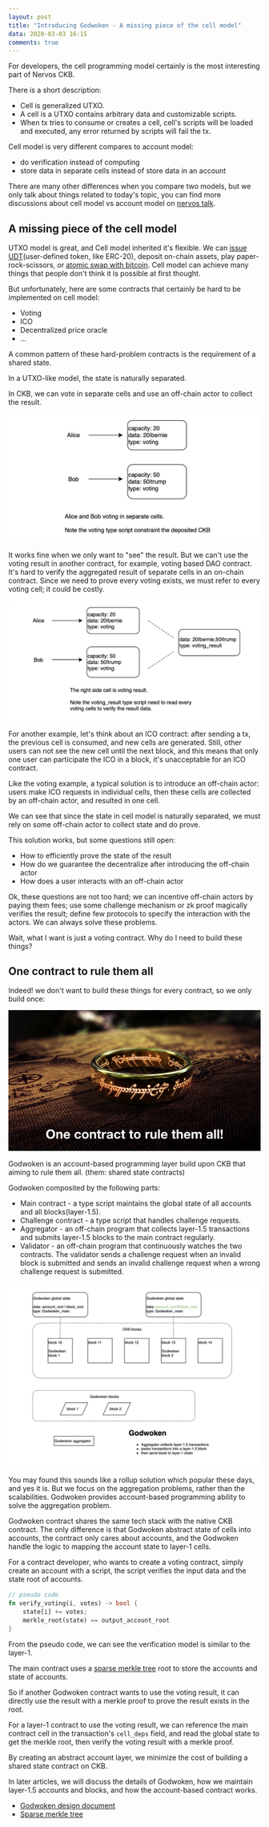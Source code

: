 ```yaml
---
layout: post
title: "Introducing Godwoken - A missing piece of the cell model"
data: 2020-03-03 16:15
comments: true
---
```


For developers, the cell programming model certainly is the most interesting part of Nervos CKB.

There is a short description:

* Cell is generalized UTXO.
* A cell is a UTXO contains arbitrary data and customizable scripts.
* When tx tries to consume or creates a cell, cell's scripts will be loaded and executed, any error returned by scripts will fail the tx.

Cell model is very different compares to account model:

* do verification instead of computing
* store data in separate cells instead of store data in an account

There are many other differences when you compare two models, but we only talk about things related to today's topic, you can find more discussions about cell model vs account model on [nervos talk].

## A missing piece of the cell model

UTXO model is great, and Cell model inherited it's flexible. We can [issue UDT](https://talk.nervos.org/t/rfc-simple-udt-draft-spec/4333)(user-defined token, like ERC-20), deposit on-chain assets, play paper-rock-scissors, or [atomic swap with bitcoin](https://talk.nervos.org/t/summa-bitcoin-spv-utils/4162). Cell model can achieve many things that people don't think it is possible at first thought.

But unfortunately, here are some contracts that certainly be hard to be implemented on cell model:

* Voting
* ICO
* Decentralized price oracle
* ...

A common pattern of these hard-problem contracts is the requirement of a shared state.

In a UTXO-like model, the state is naturally separated.

In CKB, we can vote in separate cells and use an off-chain actor to collect the result.

![voting in separate cells](/assets/images/godwoken1/voting.jpg)

It works fine when we only want to "see" the result. But we can't use the voting result in another contract, for example, voting based DAO contract. It's hard to verify the aggregated result of separate cells in an on-chain contract. Since we need to prove every voting exists, we must refer to every voting cell; it could be costly.

![voting result](/assets/images/godwoken1/voting_result.jpg)

For another example, let's think about an ICO contract: after sending a tx, the previous cell is consumed, and new cells are generated. Still, other users can not see the new cell until the next block, and this means that only one user can participate the ICO in a block, it's unacceptable for an ICO contract.

Like the voting example, a typical solution is to introduce an off-chain actor: users make ICO requests in individual cells, then these cells are collected by an off-chain actor, and resulted in one cell.

We can see that since the state in cell model is naturally separated, we must rely on some off-chain actor to collect state and do prove.

This solution works, but some questions still open:

* How to efficiently prove the state of the result
* How do we guarantee the decentralize after introducing the off-chain actor
* How does a user interacts with an off-chain actor

Ok, these questions are not too hard; we can incentive off-chain actors by paying them fees; use some challenge mechanism or zk proof magically verifies the result; define few protocols to specify the interaction with the actors. We can always solve these problems.

Wait, what I want is just a voting contract. Why do I need to build these things?

## One contract to rule them all

Indeed! we don't want to build these things for every contract, so we only build once:

![One contract to rule them all](/assets/images/godwoken1/one-contract-to-rule-them-all.jpg)

Godwoken is an account-based programming layer build upon CKB that aiming to rule them all. (them: shared state contracts)

Godwoken composited by the following parts:

* Main contract - a type script maintains the global state of all accounts and all blocks(layer-1.5).
* Challenge contract - a type script that handles challenge requests.
* Aggregator - an off-chain program that collects layer-1.5 transactions and submits layer-1.5 blocks to the main contract regularly.
* Validator - an off-chain program that continuously watches the two contracts. The validator sends a challenge request when an invalid block is submitted and sends an invalid challenge request when a wrong challenge request is submitted.

![Godwoken components](/assets/images/godwoken1/godwoken-components.jpg)

You may found this sounds like a rollup solution which popular these days, and yes it is. But we focus on the aggregation problems, rather than the scalabilities. Godwoken provides account-based programming ability to solve the aggregation problem.

Godwoken contract shares the same tech stack with the native CKB contract. The only difference is that Godwoken abstract state of cells into accounts, the contract only cares about accounts, and the Godwoken handle the logic to mapping the account state to layer-1 cells.

For a contract developer, who wants to create a voting contract, simply create an account with a script, the script verifies the input data and the state root of accounts.

``` rust
// pseudo code
fn verify_voting(i, votes) -> bool {
    state[i] += votes;
    merkle_root(state) == output_account_root
}
```

From the pseudo code, we can see the verification model is similar to the layer-1.

The main contract uses a [sparse merkle tree] root to store the accounts and state of accounts.

So if another Godwoken contract wants to use the voting result, it can directly use the result with a merkle proof to prove the result exists in the root.

For a layer-1 contract to use the voting result, we can reference the main contract cell in the transaction's `cell_deps` field, and read the global state to get the merkle root, then verify the voting result with a merkle proof.

By creating an abstract account layer, we minimize the cost of building a shared state contract on CKB.

In later articles, we will discuss the details of Godwoken, how we maintain layer-1.5 accounts and blocks, and how the account-based contract works.

* [Godwoken design document](https://github.com/jjyr/godwoken/blob/master/docs/design.md)
* [Sparse merkle tree](https://justjjy.com/An-optimized-compact-sparse-merkle-tree)

[merkle mountain range]: https://github.com/nervosnetwork/merkle-mountain-range "merkle mountain range"
[sparse merkle tree]: https://github.com/jjyr/sparse-merkle-tree "sparse merkle tree"
[nervos talk]: https://talk.nervos.org "nervos talk forum"
